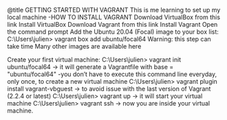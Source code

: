 @title GETTING STARTED WITH VAGRANT
 This is me learning to set up my local machine
-HOW TO INSTALL VAGRANT
Download VirtualBox from this link
Install VirtualBox
Download Vagrant from this link
Install Vagrant
Open the command prompt
Add the Ubuntu 20.04 (Focal) image to your box list:
C:\Users\julien> vagrant box add ubuntu/focal64 Warning: this step can take time
Many other images are available here

Create your first virtual machine:
C:\Users\julien> vagrant init ubuntu/focal64 -> it will generate a Vagrantfile with base = "ubuntu/focal64" -you don’t have to execute this command line everyday, only once, to create a new virtual machine 
C:\Users\julien> vagrant plugin install vagrant-vbguest -> to avoid issue with the last version of Vagrant (2.2.4 or latest)
C:\Users\julien> vagrant up -> it will start your virtual machine 
C:\Users\julien> vagrant ssh -> now you are inside your virtual machine. 

